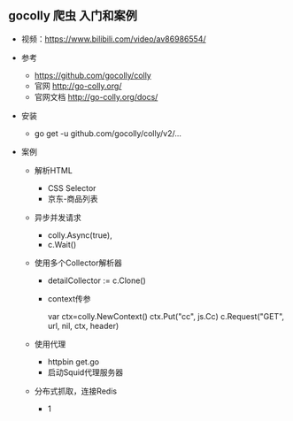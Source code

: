 ## gocolly 爬虫 入门和案例

- 视频：https://www.bilibili.com/video/av86986554/

- 参考
    - https://github.com/gocolly/colly
    - 官网 http://go-colly.org/
    - 官网文档 http://go-colly.org/docs/

- 安装
    - go get -u github.com/gocolly/colly/v2/...

- 案例
    - 解析HTML
        - CSS Selector
        - 京东-商品列表
    - 异步并发请求
        - colly.Async(true),
        - c.Wait()
    - 使用多个Collector解析器
        - detailCollector := c.Clone()
        - context传参

            var ctx=colly.NewContext()
            ctx.Put("cc", js.Cc) 
            c.Request("GET", url, nil, ctx, header)

    - 使用代理
        - httpbin get.go
        - 启动Squid代理服务器
    - 分布式抓取，连接Redis
        - 1